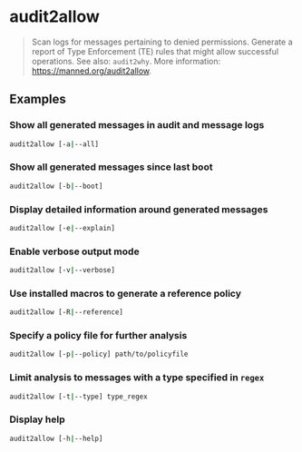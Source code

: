 # audit2allow

> Scan logs for messages pertaining to denied permissions. Generate a report of Type Enforcement (TE) rules that might allow successful operations. See also: `audit2why`. More information: <https://manned.org/audit2allow>.

## Examples

### Show all generated messages in audit and message logs

```bash
audit2allow [-a|--all]
```

### Show all generated messages since last boot

```bash
audit2allow [-b|--boot]
```

### Display detailed information around generated messages

```bash
audit2allow [-e|--explain]
```

### Enable verbose output mode

```bash
audit2allow [-v|--verbose]
```

### Use installed macros to generate a reference policy

```bash
audit2allow [-R|--reference]
```

### Specify a policy file for further analysis

```bash
audit2allow [-p|--policy] path/to/policyfile
```

### Limit analysis to messages with a type specified in `regex`

```bash
audit2allow [-t|--type] type_regex
```

### Display help

```bash
audit2allow [-h|--help]
```
